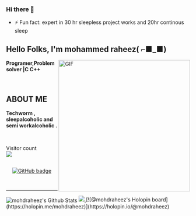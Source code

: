 ### Hi there 👋

- ⚡ Fun fact: expert in 30 hr sleepless project works and 20hr continous sleep

<!--
**mohdraheez/mohdraheez** is a ✨ _special_ ✨ repository because its `README.md` (this file) appears on your GitHub profile.

Here are some ideas to get you started:

- 🔭 I’m currently working on ...
- 🌱 I’m currently learning ...
- 👯 I’m looking to collaborate on ...
- 🤔 I’m looking for help with ...
- 💬 Ask me about ...
- 📫 How to reach me: ...
- 😄 Pronouns: ...
- ⚡ Fun fact: ...
-->


<h2 align="left">Hello Folks, I'm <strong>mohammed raheez( ⌐■_■) </strong></h2>
 
 <img align="right" alt="GIF" src="https://i.imgur.com/9GNZGLH.gif" width="360"/>

<p align="left"><strong> Programer,Problem solver |C C++</strong></p> <br>
<h2 align="left"> ABOUT ME</h2>
<p align="left"><strong>Techworm , sleepalcoholic and semi workalcoholic  .</strong></p> <br>
	 
<p align="left"> Visitor count
	<br>
  <img src="https://profile-counter.glitch.me/mohdraheez/count.svg" />
</p>

<h2 align="center"><strong></strong></h2>
<p align="center">
  <a href="https://github.com/mohdraheez?tab=followers">
    <img src="https://img.shields.io/github/followers/mohdraheez?label=Followers&logo=GitHub&style=for-the-badge" alt="GitHub badge" />
  </a>
  	  
</p>

<!-- ### Connect with me: -->

<br />

---

<img align="center" alt="mohdraheez's Github Stats" src="https://github-readme-stats.vercel.app/api?username=mohdraheez&show_icons=true&hide_border=true" />
<a href="https://holopin.me/mohdraheez">
	<img src="https://holopin.io/@mohdraheez">
</a>
[![@mohdraheez's Holopin board](https://holopin.me/mohdraheez)](https://holopin.io/@mohdraheez)

 
